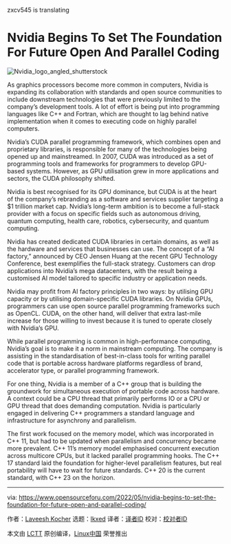 zxcv545 is translating

[#]: subject: "Nvidia Begins To Set The Foundation For Future Open And Parallel Coding"
[#]: via: "https://www.opensourceforu.com/2022/05/nvidia-begins-to-set-the-foundation-for-future-open-and-parallel-coding/"
[#]: author: "Laveesh Kocher https://www.opensourceforu.com/author/laveesh-kocher/"
[#]: collector: "lkxed"
[#]: translator: " "
[#]: reviewer: " "
[#]: publisher: " "
[#]: url: " "

Nvidia Begins To Set The Foundation For Future Open And Parallel Coding
======
![Nvidia_logo_angled_shutterstock][1]

As graphics processors become more common in computers, Nvidia is expanding its collaboration with standards and open source communities to include downstream technologies that were previously limited to the company’s development tools. A lot of effort is being put into programming languages like C++ and Fortran, which are thought to lag behind native implementation when it comes to executing code on highly parallel computers.

Nvidia’s CUDA parallel programming framework, which combines open and proprietary libraries, is responsible for many of the technologies being opened up and mainstreamed. In 2007, CUDA was introduced as a set of programming tools and frameworks for programmers to develop GPU-based systems. However, as GPU utilisation grew in more applications and sectors, the CUDA philosophy shifted.

Nvidia is best recognised for its GPU dominance, but CUDA is at the heart of the company’s rebranding as a software and services supplier targeting a $1 trillion market cap. Nvidia’s long-term ambition is to become a full-stack provider with a focus on specific fields such as autonomous driving, quantum computing, health care, robotics, cybersecurity, and quantum computing.

Nvidia has created dedicated CUDA libraries in certain domains, as well as the hardware and services that businesses can use. The concept of a “AI factory,” announced by CEO Jensen Huang at the recent GPU Technology Conference, best exemplifies the full-stack strategy. Customers can drop applications into Nvidia’s mega datacenters, with the result being a customised AI model tailored to specific industry or application needs.

Nvidia may profit from AI factory principles in two ways: by utilising GPU capacity or by utilising domain-specific CUDA libraries. On Nvidia GPUs, programmers can use open source parallel programming frameworks such as OpenCL. CUDA, on the other hand, will deliver that extra last-mile increase for those willing to invest because it is tuned to operate closely with Nvidia’s GPU.

While parallel programming is common in high-performance computing, Nvidia’s goal is to make it a norm in mainstream computing. The company is assisting in the standardisation of best-in-class tools for writing parallel code that is portable across hardware platforms regardless of brand, accelerator type, or parallel programming framework.

For one thing, Nvidia is a member of a C++ group that is building the groundwork for simultaneous execution of portable code across hardware. A context could be a CPU thread that primarily performs IO or a CPU or GPU thread that does demanding computation. Nvidia is particularly engaged in delivering C++ programmers a standard language and infrastructure for asynchrony and parallelism.

The first work focused on the memory model, which was incorporated in C++ 11, but had to be updated when parallelism and concurrency became more prevalent. C++ 11’s memory model emphasised concurrent execution across multicore CPUs, but it lacked parallel programming hooks. The C++ 17 standard laid the foundation for higher-level parallelism features, but real portability will have to wait for future standards. C++ 20 is the current standard, with C++ 23 on the horizon.

--------------------------------------------------------------------------------

via: https://www.opensourceforu.com/2022/05/nvidia-begins-to-set-the-foundation-for-future-open-and-parallel-coding/

作者：[Laveesh Kocher][a]
选题：[lkxed][b]
译者：[译者ID](https://github.com/译者ID)
校对：[校对者ID](https://github.com/校对者ID)

本文由 [LCTT](https://github.com/LCTT/TranslateProject) 原创编译，[Linux中国](https://linux.cn/) 荣誉推出

[a]: https://www.opensourceforu.com/author/laveesh-kocher/
[b]: https://github.com/lkxed
[1]: https://www.opensourceforu.com/wp-content/uploads/2022/05/Nvidia_logo_angled_shutterstock.jpg
